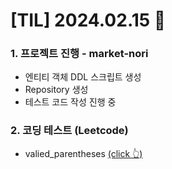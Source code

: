 # [TIL] 2024.02.15 📘

### 1. 프로젝트 진행 - market-nori
* 엔티티 객체 DDL 스크립트 생성
* Repository 생성
* 테스트 코드 작성 진행 중

### 2. 코딩 테스트 (Leetcode)
* valied_parentheses [(click 👆)](../study/coding-test/java/Level1/valied_parentheses.java)
